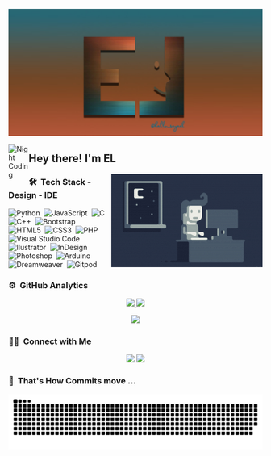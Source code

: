 ![HalloSayaEL](https://github.com/hallosayael/hallosayael-assets/blob/main/assets/hallosayael.png)

<img alt="Night Coding" src="./assets/Hand%20Wave.gif" width='40' align="left"/><h2 align="left">Hey there! I'm EL</h2>

<!-- ## 👋 &nbsp;Hey there! I'm EL -->

<img alt="Night Coding" src="https://raw.githubusercontent.com/AVS1508/AVS1508/master/assets/Night-Coding.gif" align="right"/>

### 🛠 &nbsp;Tech Stack - Design - IDE

![Python](https://img.shields.io/badge/python-3670A0?style=for-the-badge&logo=python&logoColor=ffdd54)&nbsp;
![JavaScript](https://img.shields.io/badge/javascript-%23323330.svg?style=for-the-badge&logo=javascript&logoColor=%23F7DF1E)&nbsp;
![C](https://img.shields.io/badge/c-%2300599C.svg?style=for-the-badge&logo=c&logoColor=white)&nbsp;
![C++](https://img.shields.io/badge/c++-%2300599C.svg?style=for-the-badge&logo=c%2B%2B&logoColor=white)&nbsp;
![Bootstrap](https://img.shields.io/badge/bootstrap-%23563D7C.svg?style=for-the-badge&logo=bootstrap&logoColor=white)&nbsp;
![HTML5](https://img.shields.io/badge/html5-%23E34F26.svg?style=for-the-badge&logo=html5&logoColor=white)&nbsp;
![CSS3](https://img.shields.io/badge/css3-%231572B6.svg?style=for-the-badge&logo=css3&logoColor=white)&nbsp;
![PHP](https://img.shields.io/badge/PHP-777BB4?style=for-the-badge&logo=php&logoColor=white)&nbsp;
![Visual Studio Code](https://img.shields.io/badge/Visual%20Studio%20Code-0078d7.svg?style=for-the-badge&logo=visual-studio-code&logoColor=white)&nbsp;
![Ilustrator](https://img.shields.io/badge/Adobe%20Illustrator-FF9A00?style=for-the-badge&logo=adobe%20illustrator&logoColor=white)&nbsp;
![InDesign](https://img.shields.io/badge/Adobe%20InDesign-FF3366?style=for-the-badge&logo=Adobe%20InDesign&logoColor=white)&nbsp;
![Photoshop](https://img.shields.io/badge/Adobe%20Photoshop-31A8FF?style=for-the-badge&logo=Adobe%20Photoshop&logoColor=black)&nbsp;
![Arduino](https://img.shields.io/badge/Arduino_IDE-00979D?style=for-the-badge&logo=arduino&logoColor=white)&nbsp;
![Dreamweaver](https://img.shields.io/badge/Adobe%20Dreamweaver-072401?style=for-the-badge&logo=Adobe%20Dreamweaver&logoColor=34F400)&nbsp;
![Gitpod](https://img.shields.io/badge/Gitpod-000000?style=for-the-badge&logo=gitpod&logoColor=#FFAE33)


### ⚙️ &nbsp;GitHub Analytics

<p align="center">
  <a href="https://github.com/hallosayael">
    <img height="180em" src="https://github-readme-stats-eight-theta.vercel.app/api?username=hallosayael&show_icons=true&theme=algolia&include_all_commits=true&count_private=true"/>
  </a>
  <a href="https://github.com/hallosayael">
    <img height="180em" src="https://github-readme-stats-eight-theta.vercel.app/api/top-langs/?username=hallosayael&layout=compact&langs_count=8&theme=algolia"/>
  </a>
</p>

<p align="center">
  <img height="180em" src="https://github-readme-streak-stats.herokuapp.com/?user=hallosayael&theme=dark&hide_border=true"/>
</p>


### 🤝🏻 &nbsp;Connect with Me

<p align="center">
<a href="https://www.linkedin.com/in/lisa-suprapto-89b5b2a9/"><img src="https://img.shields.io/badge/-EL-0077B5?style=flat&logo=Linkedin&logoColor=white"/></a>
<a href="mailto:cha.icha0601@gmail.com"><img src="https://img.shields.io/badge/-EL-D14836?style=flat&logo=Gmail&logoColor=white"/></a>
</p>

### 🐍 &nbsp;That's How Commits move ...

<div align="center">
  <a href="https://github.com/hallosayael/">
  <img src="https://github.com/1999AZZAR/1999AZZAR/blob/readme/resources/img/grid-snake.svg"
       alt="snake" /></a>
</div>
